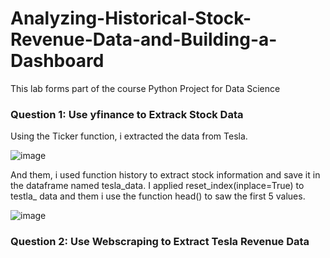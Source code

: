 # Analyzing-Historical-Stock-Revenue-Data-and-Building-a-Dashboard
This lab forms part of the course Python Project for Data Science

### Question 1: Use yfinance to Extrack Stock Data
Using the Ticker function, i extracted the data from Tesla. 

![image](https://github.com/alejandromz2/Analyzing-Historical-Stock-Revenue-Data-and-Building-a-Dashboard/assets/30611516/c5b45662-7e6a-4d71-9325-bd6c78d0b78e)

And them, i used function history to extract stock information and save it in the dataframe named tesla_data. I applied reset_index(inplace=True) to testla_ data and them i use the function head() to saw the first 5 values.

![image](https://github.com/alejandromz2/Analyzing-Historical-Stock-Revenue-Data-and-Building-a-Dashboard/assets/30611516/9ed7eb03-49b5-463b-a15c-d24d63820623)

### Question 2: Use Webscraping to Extract Tesla Revenue Data

